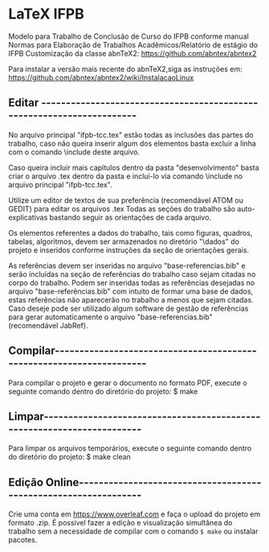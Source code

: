 # LaTeX IFPB
Modelo para Trabalho de Conclusão de Curso do IFPB conforme manual Normas para Elaboração de Trabalhos Acadêmicos/Relatório de estágio do IFPB
Customização da classe abnTeX2: https://github.com/abntex/abntex2

Para instalar a versão mais recente do abnTeX2,siga as instruções em:
https://github.com/abntex/abntex2/wiki/InstalacaoLinux

## Editar ----------------------------------------------------------------------
No arquivo principal "ifpb-tcc.tex" estão todas as inclusões das partes do trabalho, caso não queira inserir algum dos elementos basta excluir a linha com o comando \include deste arquivo.

Caso queira incluir mais capítulos dentro da pasta "desenvolvimento" basta criar o arquivo .tex dentro da pasta e incluí-lo via comando \include no arquivo principal "ifpb-tcc.tex".

Utilize um editor de textos de sua preferência (recomendável ATOM ou GEDIT) para editar os arquivos .tex
Todas as seções do trabalho são auto-explicativas bastando seguir as orientações de cada arquivo.

Os elementos referentes a dados do trabalho, tais como figuras, quadros, tabelas, algoritmos, devem ser armazenados no diretório "\dados" do projeto e inseridos conforme instruções da seção de orientações gerais.

As referências devem ser inseridas no arquivo "base-referencias.bib" e serão incluídas na seção de referências do trabalho caso sejam citadas no corpo do trabalho. Podem ser inseridas todas as referências desejadas no arquivo "base-referências.bib" com intuito de formar uma base de dados, estas referências não aparecerão no trabalho a menos que sejam citadas.
Caso deseje pode ser utilizado algum software de gestão de referências para gerar automaticamente o arquivo "base-referencias.bib" (recomendável JabRef).

## Compilar---------------------------------------------------------------------
Para compilar o projeto e gerar o documento no formato PDF, execute o seguinte comando dentro do diretório do projeto:
$ make

## Limpar-----------------------------------------------------------------------
Para limpar os arquivos temporários, execute o seguinte comando dentro do diretório do projeto:
$ make clean

## Edição Online----------------------------------------------------------------
Crie uma conta em https://www.overleaf.com e faça o upload do projeto em formato .zip. É possível fazer a edição e visualização simultânea do trabalho sem a necessidade de compilar com o comando `$ make` ou instalar pacotes.
